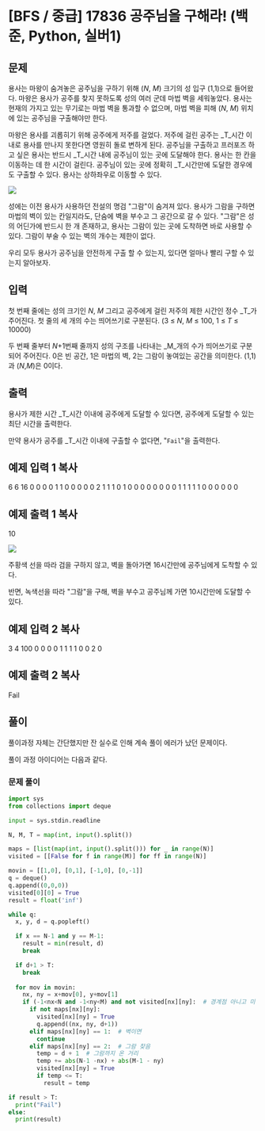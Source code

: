 # [BFS / 중급] 17836 공주님을 구해라! (백준, Python, 실버1)

## 문제

용사는 마왕이 숨겨놓은 공주님을 구하기 위해 (_N_,  _M_) 크기의 성 입구 (1,1)으로 들어왔다. 마왕은 용사가 공주를 찾지 못하도록 성의 여러 군데 마법 벽을 세워놓았다. 용사는 현재의 가지고 있는 무기로는 마법 벽을 통과할 수 없으며, 마법 벽을 피해 (_N_,  _M_) 위치에 있는 공주님을 구출해야만 한다.

마왕은 용사를 괴롭히기 위해 공주에게 저주를 걸었다. 저주에 걸린 공주는 _T_시간 이내로 용사를 만나지 못한다면 영원히 돌로 변하게 된다. 공주님을 구출하고 프러포즈 하고 싶은 용사는 반드시  _T_시간 내에 공주님이 있는 곳에 도달해야 한다. 용사는 한 칸을 이동하는 데 한 시간이 걸린다. 공주님이 있는 곳에 정확히  _T_시간만에 도달한 경우에도 구출할 수 있다. 용사는 상하좌우로 이동할 수 있다.

![](https://upload.acmicpc.net/62b6063d-4d01-4836-9793-94ab99f032f2/)

성에는 이전 용사가 사용하던 전설의 명검 "그람"이 숨겨져 있다. 용사가 그람을 구하면 마법의 벽이 있는 칸일지라도, 단숨에 벽을 부수고 그 공간으로 갈 수 있다. "그람"은 성의 어딘가에 반드시 한 개 존재하고, 용사는 그람이 있는 곳에 도착하면 바로 사용할 수 있다. 그람이 부술 수 있는 벽의 개수는 제한이 없다.

우리 모두 용사가 공주님을 안전하게 구출 할 수 있는지, 있다면 얼마나 빨리 구할 수 있는지 알아보자.

## 입력

첫 번째 줄에는 성의 크기인  _N_,  _M_  그리고 공주에게 걸린 저주의 제한 시간인 정수  _T_가 주어진다. 첫 줄의 세 개의 수는 띄어쓰기로 구분된다. (3 ≤  _N_,  _M_ ≤ 100, 1 ≤  _T_  ≤ 10000)

두 번째 줄부터  _N_+1번째 줄까지 성의 구조를 나타내는 _M_개의 수가 띄어쓰기로 구분되어 주어진다. 0은 빈 공간, 1은 마법의 벽, 2는 그람이 놓여있는 공간을 의미한다. (1,1)과 (_N_,_M_)은 0이다.

## 출력

용사가 제한 시간  _T_시간 이내에 공주에게 도달할 수 있다면, 공주에게 도달할 수 있는 최단 시간을 출력한다.

만약 용사가 공주를  _T_시간 이내에 구출할 수 없다면, "`Fail`"을 출력한다.

## 예제 입력 1  복사

6 6 16
0 0 0 0 1 1
0 0 0 0 0 2
1 1 1 0 1 0
0 0 0 0 0 0
0 1 1 1 1 1
0 0 0 0 0 0

## 예제 출력 1  복사

10

![](https://upload.acmicpc.net/6a09042e-acea-410c-8776-bc3498c44cc5/)

주황색 선을 따라 검을 구하지 않고, 벽을 돌아가면 16시간만에 공주님에게 도착할 수 있다.

반면, 녹색선을 따라 "그람"을 구해, 벽을 부수고 공주님께 가면 10시간만에 도달할 수 있다.

## 예제 입력 2  복사

3 4 100
0 0 0 0
1 1 1 1
0 0 2 0

## 예제 출력 2  복사

Fail

## 풀이
풀이과정 자체는 간단했지만 잔 실수로 인해 계속 풀이 에러가 났던 문제이다.

풀이 과정 아이디어는 다음과 같다.



### 문제 풀이
```python
import sys
from collections import deque

input = sys.stdin.readline

N, M, T = map(int, input().split())

maps = [list(map(int, input().split())) for _ in range(N)]
visited = [[False for f in range(M)] for ff in range(N)]

movin = [[1,0], [0,1], [-1,0], [0,-1]]
q = deque()
q.append((0,0,0))
visited[0][0] = True
result = float('inf')

while q:
  x, y, d = q.popleft()

  if x == N-1 and y == M-1:
    result = min(result, d)
    break

  if d+1 > T:
    break
    
  for mov in movin:
    nx, ny = x+mov[0], y+mov[1]
    if (-1<nx<N and -1<ny<M) and not visited[nx][ny]:  # 경계점 아니고 미 방문시
      if not maps[nx][ny]:
        visited[nx][ny] = True
        q.append((nx, ny, d+1))
      elif maps[nx][ny] == 1:  # 벽이면
        continue
      elif maps[nx][ny] == 2:  # 그람 찾음
        temp = d + 1  # 그람까지 온 거리
        temp += abs(N-1 -nx) + abs(M-1 - ny)
        visited[nx][ny] = True
        if temp <= T:
          result = temp

if result > T:
  print("Fail")
else:
  print(result)
```
<!--stackedit_data:
eyJoaXN0b3J5IjpbMTgwMTk3NzEzNSwtMjUwNDIyODU2XX0=
-->